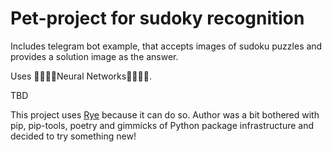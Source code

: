 # Pet-project for sudoky recognition

Includes telegram bot example, that accepts images of sudoku puzzles and provides a solution image as the answer.

Uses 🤤🤤🤤🤤Neural Networks🤤🤤🤤🤤.

TBD

This project uses [Rye](https://rye-up.com/) because it can do so. Author was a bit bothered with pip, pip-tools, poetry and gimmicks of Python package infrastructure and decided to try something new!